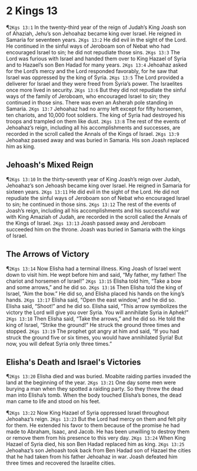 # 2 Kings 13

¶`2Kgs 13:1` In the twenty-third year of the reign of Judah’s King Joash son of Ahaziah, Jehu’s son Jehoahaz became king over Israel. He reigned in Samaria for seventeen years.
`2Kgs 13:2` He did evil in the sight of the Lord. He continued in the sinful ways of Jeroboam son of Nebat who had encouraged Israel to sin; he did not repudiate those sins.
`2Kgs 13:3` The Lord was furious with Israel and handed them over to King Hazael of Syria and to Hazael’s son Ben Hadad for many years.
`2Kgs 13:4` Jehoahaz asked for the Lord’s mercy and the Lord responded favorably, for he saw that Israel was oppressed by the king of Syria.
`2Kgs 13:5` The Lord provided a deliverer for Israel and they were freed from Syria’s power. The Israelites once more lived in security.
`2Kgs 13:6` But they did not repudiate the sinful ways of the family of Jeroboam, who encouraged Israel to sin; they continued in those sins. There was even an Asherah pole standing in Samaria.
`2Kgs 13:7` Jehoahaz had no army left except for fifty horsemen, ten chariots, and 10,000 foot soldiers. The king of Syria had destroyed his troops and trampled on them like dust.
`2Kgs 13:8` The rest of the events of Jehoahaz’s reign, including all his accomplishments and successes, are recorded in the scroll called the Annals of the Kings of Israel.
`2Kgs 13:9` Jehoahaz passed away and was buried in Samaria. His son Joash replaced him as king.

## Jehoash's Mixed Reign
¶`2Kgs 13:10` In the thirty-seventh year of King Joash’s reign over Judah, Jehoahaz’s son Jehoash became king over Israel. He reigned in Samaria for sixteen years.
`2Kgs 13:11` He did evil in the sight of the Lord. He did not repudiate the sinful ways of Jeroboam son of Nebat who encouraged Israel to sin; he continued in those sins.
`2Kgs 13:12` The rest of the events of Joash’s reign, including all his accomplishments and his successful war with King Amaziah of Judah, are recorded in the scroll called the Annals of the Kings of Israel.
`2Kgs 13:13` Joash passed away and Jeroboam succeeded him on the throne. Joash was buried in Samaria with the kings of Israel.

## The Arrows of Victory
¶`2Kgs 13:14` Now Elisha had a terminal illness. King Joash of Israel went down to visit him. He wept before him and said, “My father, my father! The chariot and horsemen of Israel!”
`2Kgs 13:15` Elisha told him, “Take a bow and some arrows,” and he did so.
`2Kgs 13:16` Then Elisha told the king of Israel, “Aim the bow.” He did so, and Elisha placed his hands on the king’s hands.
`2Kgs 13:17` Elisha said, “Open the east window,” and he did so. Elisha said, “Shoot!” and he did so. Elisha said, “This arrow symbolizes the victory the Lord will give you over Syria. You will annihilate Syria in Aphek!”
`2Kgs 13:18` Then Elisha said, “Take the arrows,” and he did so. He told the king of Israel, “Strike the ground!” He struck the ground three times and stopped.
`2Kgs 13:19` The prophet got angry at him and said, “If you had struck the ground five or six times, you would have annihilated Syria! But now, you will defeat Syria only three times.”

## Elisha's Death and Israel's Victories
¶`2Kgs 13:20` Elisha died and was buried. Moabite raiding parties invaded the land at the beginning of the year.
`2Kgs 13:21` One day some men were burying a man when they spotted a raiding party. So they threw the dead man into Elisha’s tomb. When the body touched Elisha’s bones, the dead man came to life and stood on his feet.

¶`2Kgs 13:22` Now King Hazael of Syria oppressed Israel throughout Jehoahaz’s reign.
`2Kgs 13:23` But the Lord had mercy on them and felt pity for them. He extended his favor to them because of the promise he had made to Abraham, Isaac, and Jacob. He has been unwilling to destroy them or remove them from his presence to this very day.
`2Kgs 13:24` When King Hazael of Syria died, his son Ben Hadad replaced him as king.
`2Kgs 13:25` Jehoahaz’s son Jehoash took back from Ben Hadad son of Hazael the cities that he had taken from his father Jehoahaz in war. Joash defeated him three times and recovered the Israelite cities.
